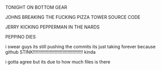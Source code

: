 TONIGHT ON BOTTOM GEAR 

JOHNS BREAKING THE FUCKING PIZZA TOWER SOURCE CODE

JERRY KICKING PEPPERMAN IN THE NARDS

PEPPINO DIES

i swear guys its still pushing the commits its just taking forever because github STINK!!!!!!!!!!!!!!!!!!!!!!!!!!!!!!!!!!!!!!! kinda

i gotta agree but its due to how much files is there
